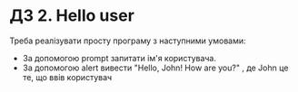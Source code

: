 # ДЗ 2. Hello user
Треба реалізувати просту програму з наступними умовами:
+ За допомогою prompt запитати ім'я користувача.
+ За допомогою alert вивести "Hello, John! How are you?" , де John це те, що ввів користувач
